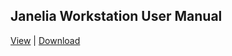 ## Janelia Workstation User Manual

[View](https://www.dropbox.com/s/fyt50cj6hbmz7kf/Janelia%20Workstation%20User%20Manual.pdf) | [Download](https://www.dropbox.com/s/fyt50cj6hbmz7kf/Janelia%20Workstation%20User%20Manual.pdf?dl=1)

